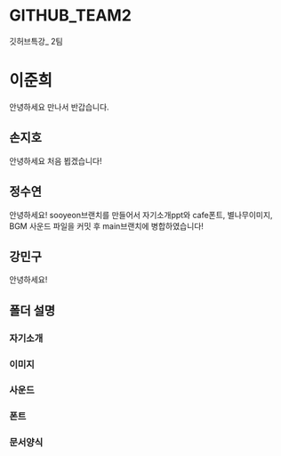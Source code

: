 # GITHUB_TEAM2
깃허브특강_ 2팀


# 이준희
안녕하세요
만나서 반갑습니다.

## 손지호
안녕하세요 처음 뵙겠습니다!

## 정수연
안녕하세요!
sooyeon브랜치를 만들어서 자기소개ppt와 cafe폰트, 별나무이미지, BGM 사운드 파일을 커밋 후 main브랜치에 병합하였습니다!

## 강민구
안녕하세요!




## 폴더 설명

### 자기소개

### 이미지

### 사운드

### 폰트

### 문서양식